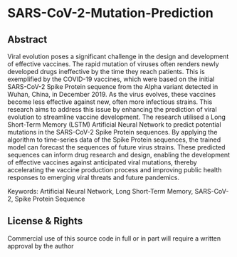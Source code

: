 # SARS-CoV-2-Mutation-Prediction
## Abstract 
Viral evolution poses a significant challenge in the design and development of 
effective vaccines. The rapid mutation of viruses often renders newly developed 
drugs ineffective by the time they reach patients. This is exemplified by the 
COVID-19 vaccines, which were based on the initial SARS-CoV-2 Spike Protein 
sequence from the Alpha variant detected in Wuhan, China, in December 2019. 
As the virus evolves, these vaccines become less effective against new, often more 
infectious strains. This research aims to address this issue by enhancing the 
prediction of viral evolution to streamline vaccine development. The research 
utilised a Long Short-Term Memory (LSTM) Artificial Neural Network to predict 
potential mutations in the SARS-CoV-2 Spike Protein sequences. By applying the 
algorithm to time-series data of the Spike Protein sequences, the trained model 
can forecast the sequences of future virus strains. These predicted sequences can 
inform drug research and design, enabling the development of effective vaccines 
against anticipated viral mutations, thereby accelerating the vaccine production 
process and improving public health responses to emerging viral threats and future 
pandemics. 

Keywords: Artificial Neural Network, Long Short-Term Memory, SARS-CoV-2, 
Spike Protein Sequence 

## License & Rights
Commercial use of this source code in full or in part will require a written approval by the author
